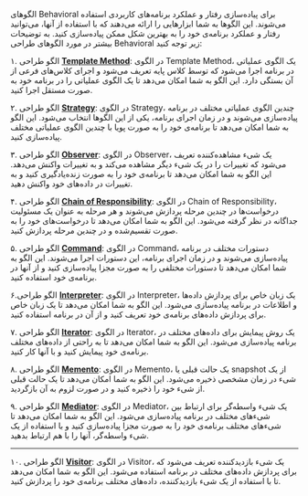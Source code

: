 الگوهای Behavioral برای پیاده‌سازی رفتار و عملکرد برنامه‌های کاربردی استفاده می‌شوند. این الگوها به شما ابزارهایی را ارائه می‌دهند که با استفاده از آنها، می‌توانید رفتار و عملکرد برنامه‌ی خود را به بهترین شکل ممکن پیاده‌سازی کنید. به توضیحات بیشتر در مورد الگوهای طراحی Behavioral زیر توجه کنید:


۱. الگو طراحی [**Template Method**](Behavioral/template_method.md):
در الگوی Template Method، یک الگوی عملیاتی در برنامه اجرا می‌شود که توسط کلاس پایه تعریف می‌شود و اجرای کلاس‌های فرعی از آن بستگی دارد. این الگو به شما امکان می‌دهد تا یک الگوی عملیاتی را در برنامه خود به صورت مستقل اجرا کنید.


۲. الگو طراحی [**Strategy**](Behavioral/strategy.md):
در الگوی Strategy، چندین الگوی عملیاتی مختلف در برنامه پیاده‌سازی می‌شوند و در زمان اجرای برنامه، یکی از این الگوها انتخاب می‌شود. این الگو به شما امکان می‌دهد تا برنامه‌ی خود را به صورت پویا با چندین الگوی عملیاتی مختلف پیاده‌سازی کنید.


۳. الگو طراحی [**Observer**](Behavioral/observer.md):
در الگوی Observer، یک شیء مشاهده‌کننده تعریف می‌شود که تغییرات را در یک شیء دیگر مشاهده می‌کند و به تغییرات واکنش می‌دهد. این الگو به شما امکان می‌دهد تا برنامه‌ی خود را به صورت زنده‌یادگیری کنید و به تغییرات در داده‌های خود واکنش دهید.



۴. الگو طراحی [**Chain of Responsibility**](Behavioral/chain_of_responsibility.md):
در الگوی Chain of Responsibility، درخواست‌ها در چندین مرحله پردازش می‌شوند و هر مرحله به عنوان یک مسئولیت جداگانه در نظر گرفته می‌شود. این الگو به شما امکان می‌دهد تا درخواست‌های خود را به صورت تقسیم‌شده و در چندین مرحله پردازش کنید.


۵. الگو طراحی [**Command**](Behavioral/command.md):
در الگوی Command، دستورات مختلف در برنامه پیاده‌سازی می‌شوند و در زمان اجرای برنامه، این دستورات اجرا می‌شوند. این الگو به شما امکان می‌دهد تا دستورات مختلفی را به صورت مجزا پیاده‌سازی کنید و از آنها در برنامه‌ی خود استفاده کنید.



۶.الگو طراحی [**Interpreter**](Behavioral/interpreter.md):
در الگوی Interpreter، یک زبان خاص برای پردازش داده‌ها و اطلاعات در برنامه پیاده‌سازی می‌شود. این الگو به شما امکان می‌دهد تا یک زبان خاص برای پردازش داده‌های برنامه‌ی خود تعریف کنید و از آن در برنامه استفاده کنید.



۷. الگو طراحی [**Iterator**](Behavioral/iterator.md):
در الگوی Iterator، یک روش پیمایش برای داده‌های مختلف در برنامه پیاده‌سازی می‌شود. این الگو به شما امکان می‌دهد تا به راحتی از داده‌های مختلف برنامه‌ی خود پیمایش کنید و با آنها کار کنید.



۸. الگو طراحی [**Memento**](Behavioral/memento.md):
در الگوی Memento، یک حالت قبلی یا snapshot از یک شیء در زمان مشخصی ذخیره می‌شود. این الگو به شما امکان می‌دهد تا یک حالت قبلی از شیء خود را ذخیره کنید و در صورت لزوم به آن بازگردید.



۹. الگو طراحی [**Mediator**](Behavioral/mediator.md):
در الگوی Mediator، یک شیء واسطه‌گر برای ارتباط بین شیء‌های مختلف در برنامه پیاده‌سازی می‌شود. این الگو به شما امکان می‌دهد تا شیء‌های مختلف برنامه‌ی خود را به صورت مجزا پیاده‌سازی کنید و با استفاده از یک شیء واسطه‌گر، آنها را با هم ارتباط بدهید.

---

۱۰. الگو طراحی [**Visitor**](Behavioral/visitor.md):
در الگوی Visitor، یک شیء بازدیدکننده تعریف می‌شود که برای پردازش داده‌های مختلف در برنامه استفاده می‌شود. این الگو به شما امکان می‌دهد تا با استفاده از یک شیء بازدیدکننده، داده‌های مختلف برنامه‌ی خود را پردازش کنید.
